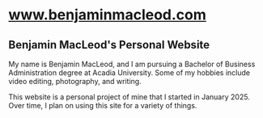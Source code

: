 # www.benjaminmacleod.com
## Benjamin MacLeod's Personal Website

My name is Benjamin MacLeod, and I am pursuing a Bachelor of Business Administration degree at Acadia University. Some of my hobbies include video editing, photography, and writing.

This website is a personal project of mine that I started in January 2025. Over time, I plan on using this site for a variety of things.
